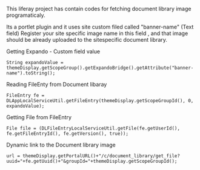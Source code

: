 This liferay project has contain codes for fetching document library image programaticaly.

Its a portlet plugin and it uses site custom filed called "banner-name" (Text field)
Register your site specific image name in this field , and that image should be already uploaded to the sitespecific document library.

Getting Expando - Custom field value
```
String expandoValue = themeDisplay.getScopeGroup().getExpandoBridge().getAttribute("banner-name").toString();
```

Reading FileEnty from Document libaray
```
FileEntry fe = DLAppLocalServiceUtil.getFileEntry(themeDisplay.getScopeGroupId(), 0, expandoValue);
```

Getting File from FileEntry
```
File file = (DLFileEntryLocalServiceUtil.getFile(fe.getUserId(), fe.getFileEntryId(), fe.getVersion(), true));
```

Dynamic link to the  Document library image

```
url = themeDisplay.getPortalURL()+"/c/document_library/get_file?uuid="+fe.getUuid()+"&groupId="+themeDisplay.getScopeGroupId();
```
